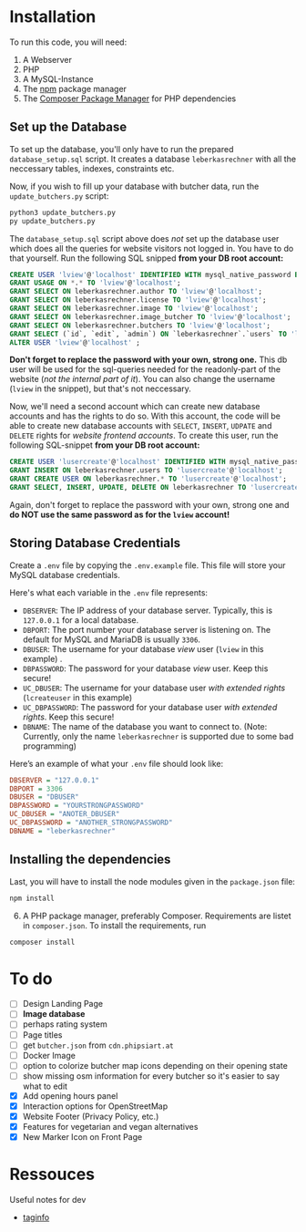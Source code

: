 # Installation

To run this code, you will need:

1. A Webserver
2. PHP
3. A MySQL-Instance
4. The [npm](https://npmjs.com) package manager
5. The [Composer Package Manager](https://getcomposer.org/) for PHP dependencies

## Set up the Database

To set up the database, you'll only have to run the prepared `database_setup.sql` script. It creates a database `leberkasrechner` with all the neccessary tables, indexes, constraints etc.

Now, if you wish to fill up your database with butcher data, run the `update_butchers.py` script:

```bash
python3 update_butchers.py
py update_butchers.py
```

The `database_setup.sql` script above does *not* set up the database user which does all the queries for website visitors not logged in. You have to do that yourself. Run the following SQL snipped **from your DB root account:**

```sql
CREATE USER 'lview'@'localhost' IDENTIFIED WITH mysql_native_password BY 'YOURSTRONGPASSWORD';
GRANT USAGE ON *.* TO 'lview'@'localhost';
GRANT SELECT ON leberkasrechner.author TO 'lview'@'localhost';
GRANT SELECT ON leberkasrechner.license TO 'lview'@'localhost';
GRANT SELECT ON leberkasrechner.image TO 'lview'@'localhost';
GRANT SELECT ON leberkasrechner.image_butcher TO 'lview'@'localhost';
GRANT SELECT ON leberkasrechner.butchers TO 'lview'@'localhost';
GRANT SELECT (`id`, `edit`, `admin`) ON `leberkasrechner`.`users` TO 'lview'@'localhost'; 
ALTER USER 'lview'@'localhost' ;
```

**Don't forget to replace the password with your own, strong one.** This db user will be used for the sql-queries needed for the readonly-part of the website (*not the internal part of it*). You can also change the username (`lview` in the snippet), but that's not neccessary.

Now, we'll need a second account which can create new database accounts and has the rights to do so. With this account, the code will be able to create new database accounts with `SELECT`, `INSERT`, `UDPATE` and `DELETE` rights for *website frontend accounts*. To create this user, run the following SQL-snippet **from your DB root account:**

```sql
CREATE USER 'lusercreate'@'localhost' IDENTIFIED WITH mysql_native_password BY 'ANOTHER_STRONGPASSWORD';
GRANT INSERT ON leberkasrechner.users TO 'lusercreate'@'localhost';
GRANT CREATE USER ON leberkasrechner.* TO 'lusercreate'@'localhost';
GRANT SELECT, INSERT, UPDATE, DELETE ON leberkasrechner TO 'lusercreate'@'localhost' WITH GRANT OPTION;
```

Again, don't forget to replace the password with your own, strong one and **do NOT use the same password as for the `lview` account!**

## Storing Database Credentials

Create a `.env` file by copying the `.env.example` file. This file will store your MySQL database credentials.

Here's what each variable in the `.env` file represents:

- `DBSERVER`: The IP address of your database server. Typically, this is `127.0.0.1` for a local database.
- `DBPORT`: The port number your database server is listening on. The default for MySQL and MariaDB is usually `3306`.
- `DBUSER`: The username for your database *view* user (`lview` in this example) .
- `DBPASSWORD`: The password for your database *view* user. Keep this secure!
- `UC_DBUSER`: The username for your database user *with extended rights* (`lcreateuser` in this example)
- `UC_DBPASSWORD`: The password for your database user *with extended rights*. Keep this secure!
- `DBNAME`: The name of the database you want to connect to. (Note: Currently, only the name `leberkasrechner` is supported due to some bad programming)

Here’s an example of what your `.env` file should look like:

```ini
DBSERVER = "127.0.0.1"
DBPORT = 3306
DBUSER = "DBUSER"
DBPASSWORD = "YOURSTRONGPASSWORD"
UC_DBUSER = "ANOTER_DBUSER"
UC_DBPASSWORD = "ANOTHER_STRONGPASSWORD"
DBNAME = "leberkasrechner"
```

## Installing the dependencies

Last, you will have to install the node modules given in the `package.json` file:
```bash
npm install
```

6.  A PHP package manager, preferably Composer. Requirements are listet in `composer.json`. To install the requirements, run

```bash
composer install
```

# To do

- [ ] Design Landing Page
- [ ] **Image database**
- [ ] perhaps rating system
- [ ] Page titles
- [ ] get `butcher.json` from `cdn.phipsiart.at`
- [ ] Docker Image
- [ ] option to colorize butcher map icons depending on their opening state
- [ ] show missing osm information for every butcher so it's easier to say what to edit
- [x] Add opening hours panel
- [x] Interaction options for OpenStreetMap
- [x] Website Footer (Privacy Policy, etc.)
- [x] Features for vegetarian and vegan alternatives
- [x] New Marker Icon on Front Page

# Ressouces

Useful notes for dev

- [taginfo](https://taginfo.openstreetmap.org/tags/shop=butcher#combinations)
